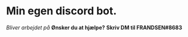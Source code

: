 # Min egen discord bot.
*Bliver arbejdet på*
**Ønsker du at hjælpe?**
**Skriv DM til FRANDSEN#8683**
